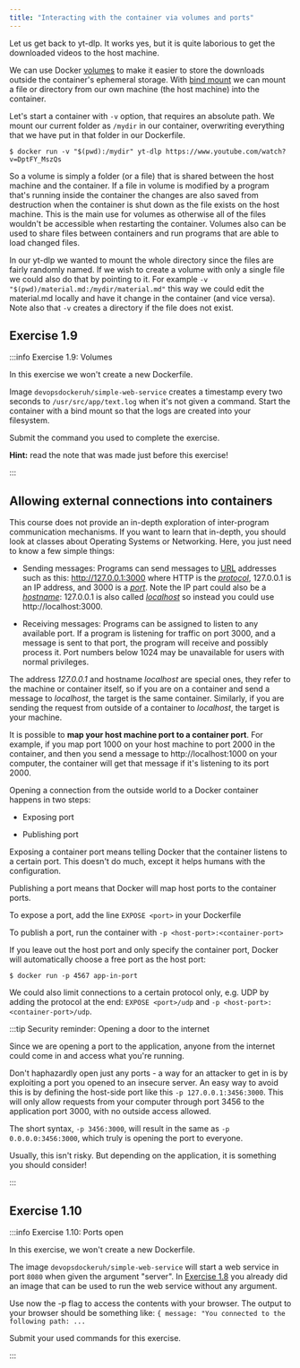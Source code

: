 ```yaml
---
title: "Interacting with the container via volumes and ports"
---
```


Let us get back to yt-dlp. It works yes, but it is quite laborious to get the downloaded videos to the host machine.

We can use Docker [volumes](https://docs.docker.com/storage/volumes/) to make it easier to store the downloads outside the container's ephemeral storage. With [bind mount](https://docs.docker.com/storage/bind-mounts/) we can mount a file or directory from our own machine (the host machine) into the container.

Let's start a container with `-v` option, that requires an absolute path. We mount our current folder as `/mydir` in our container, overwriting everything that we have put in that folder in our Dockerfile.

```console
$ docker run -v "$(pwd):/mydir" yt-dlp https://www.youtube.com/watch?v=DptFY_MszQs
```

So a volume is simply a folder (or a file) that is shared between the host machine and the container. If a file in volume is modified by a program that's running inside the container the changes are also saved from destruction when the container is shut down as the file exists on the host machine. This is the main use for volumes as otherwise all of the files wouldn't be accessible when restarting the container. Volumes also can be used to share files between containers and run programs that are able to load changed files.

In our yt-dlp we wanted to mount the whole directory since the files are fairly randomly named. If we wish to create a volume with only a single file we could also do that by pointing to it. For example `-v "$(pwd)/material.md:/mydir/material.md"` this way we could edit the material.md locally and have it change in the container (and vice versa). Note also that `-v` creates a directory if the file does not exist.

## Exercise 1.9

:::info Exercise 1.9: Volumes

In this exercise we won't create a new Dockerfile.

Image `devopsdockeruh/simple-web-service` creates a timestamp every two seconds to `/usr/src/app/text.log` when it's not given a command. Start the
container with a bind mount so that the logs are created into your filesystem.

Submit the command you used to complete the exercise.

**Hint:** read the note that was made just before this exercise!

:::

## Allowing external connections into containers

This course does not provide an in-depth exploration of inter-program communication mechanisms. If you want to learn that in-depth, you should look at classes about Operating Systems or Networking. Here, you just need to know a few simple things:

- Sending messages: Programs can send messages to [URL](https://en.wikipedia.org/wiki/URL) addresses such as this: http://127.0.0.1:3000 where HTTP is the [_protocol_](https://en.wikipedia.org/wiki/Hypertext_Transfer_Protocol), 127.0.0.1 is an IP address, and 3000 is a [_port_](<https://en.wikipedia.org/wiki/Port_(computer_networking)>). Note the IP part could also be a [_hostname_](https://en.wikipedia.org/wiki/Hostname): 127.0.0.1 is also called [_localhost_](https://en.wikipedia.org/wiki/Localhost) so instead you could use http://localhost:3000.

- Receiving messages: Programs can be assigned to listen to any available port. If a program is listening for traffic on port 3000, and a message is sent to that port, the program will receive and possibly process it. Port numbers below 1024 may be unavailable for users with normal privileges.

The address _127.0.0.1_ and hostname _localhost_ are special ones, they refer to the machine or container itself, so if you are on a container and send a message to _localhost_, the target is the same container. Similarly, if you are sending the request from outside of a container to _localhost_, the target is your machine.

It is possible to **map your host machine port to a container port**. For example, if you map port 1000 on your host machine to port 2000 in the container, and then you send a message to http://localhost:1000 on your computer, the container will get that message if it's listening to its port 2000.

Opening a connection from the outside world to a Docker container happens in two steps:

- Exposing port

- Publishing port

Exposing a container port means telling Docker that the container listens to a certain port. This doesn't do much, except it helps humans with the configuration.

Publishing a port means that Docker will map host ports to the container ports.

To expose a port, add the line `EXPOSE <port>` in your Dockerfile

To publish a port, run the container with `-p <host-port>:<container-port>`

If you leave out the host port and only specify the container port, Docker will automatically choose a free port as the host port:

```console
$ docker run -p 4567 app-in-port
```

We could also limit connections to a certain protocol only, e.g. UDP by adding the protocol at the end: `EXPOSE <port>/udp` and `-p <host-port>:<container-port>/udp`.

:::tip Security reminder: Opening a door to the internet

Since we are opening a port to the application, anyone from the internet could come in and access what you're running.

Don't haphazardly open just any ports - a way for an attacker to get in is by exploiting a port you opened to an insecure server. An easy way to avoid this is by defining the host-side port like this `-p 127.0.0.1:3456:3000`. This will only allow requests from your computer through port 3456 to the application port 3000, with no outside access allowed.

The short syntax, `-p 3456:3000`, will result in the same as `-p 0.0.0.0:3456:3000`, which truly is opening the port to everyone.

Usually, this isn't risky. But depending on the application, it is something you should consider!

:::

## Exercise 1.10

:::info Exercise 1.10: Ports open

In this exercise, we won't create a new Dockerfile.

The image `devopsdockeruh/simple-web-service` will start a web service in port `8080` when given the argument "server". In [Exercise 1.8](/part-1/section-3#exercises-17---18) you already did an image that can be used to run the web service without any argument.

Use now the -p flag to access the contents with your browser. The output to your browser should be something like:
`{ message: "You connected to the following path: ...`

Submit your used commands for this exercise.

:::
